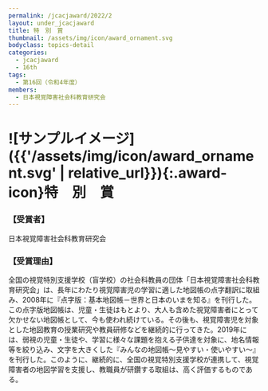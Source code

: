 ```yaml
---
permalink: /jcacjaward/2022/2
layout: under_jcacjaward
title: 特　別　賞
thumbnail: /assets/img/icon/award_ornament.svg
bodyclass: topics-detail
categories:
  - jcacjaward
  - 16th
tags:
  - 第16回（令和4年度）
members:
  - 日本視覚障害社会科教育研究会
---
```


# ![サンプルイメージ]({{'/assets/img/icon/award_ornament.svg' | relative_url}}){:.award-icon}特　別　賞

### 【受賞者】

日本視覚障害社会科教育研究会

### 【受賞理由】

全国の視覚特別支援学校（盲学校）の社会科教員の団体「日本視覚障害社会科教育研究会」は、長年にわたり視覚障害児の学習に適した地図帳の点字翻訳に取組み、2008年に『点字版：基本地図帳－世界と日本のいまを知る』を刊行した。この点字版地図帳は、児童・生徒はもとより、大人も含めた視覚障害者にとって欠かせない地図帳として、今も使われ続けている。その後も、視覚障害児を対象とした地図教育の授業研究や教員研修などを継続的に行ってきた。2019年には、弱視の児童・生徒や、学習に様々な課題を抱える子供達を対象に、地名情報等を絞り込み、文字を大きくした『みんなの地図帳～見やすい・使いやすい～』を刊行した。このように、継続的に、全国の視覚特別支援学校が連携して、視覚障害者の地図学習を支援し、教職員が研鑽する取組は、高く評価するものである。
